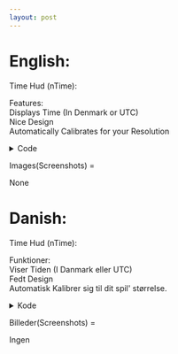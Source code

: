 ```yaml
---
layout: post
---
```


<style type="text/css">
    details {
        display: block;
    }
</style>

# English:

Time Hud (nTime):

Features:
<br>Displays Time (In Denmark or UTC)
<br>Nice Design
<br>Automatically Calibrates for your Resolution

<details>
    <summary>Code</summary>

```lua
@name Time Hud
@inputs E:wirelink
 
W = egpScrW(owner())
H = egpScrH(owner())
 
#remove the "+ 1" v (without quotations marks) to make it UTC
Hrs = (time("hour") + 1)
 
interval(1000)
E:egpText(3,"",vec2(W/2,H-49)) E:egpAlign(3,1,1) E:egpSize(3,60.5) E:egpColor(3,100,100,100,200)
E:egpText(4,"",vec2(W/2,H-51)) E:egpAlign(4,1,1) E:egpSize(4,60)
E:egpText(5,"nTime",vec2(W/2,H-21)) E:egpAlign(5,1,1) E:egpSize(5,16) E:egpColor(5,200,200,200,85)
 
if(time("min") <= 9) {
    if(Hrs <= 9) {
    E:egpSetText(3,"0"+Hrs+":0"+time("min")+"")
    E:egpSetText(4,"0"+Hrs+":0"+time("min")+"")
    } elseif(Hrs > 9) {
    E:egpSetText(3,""+Hrs+":0"+time("min")+"")
    E:egpSetText(4,""+Hrs+":0"+time("min")+"")
    }
   
} elseif(time("min") > 9) {
    if(Hrs <= 9) {
    E:egpSetText(3,"0"+Hrs+":"+time("min")+"")
    E:egpSetText(4,"0"+Hrs+":"+time("min")+"")
    } elseif(Hrs > 9) {
    E:egpSetText(3,""+Hrs+":"+time("min")+"")
    E:egpSetText(4,""+Hrs+":"+time("min")+"")
    }
}
 
E:egpRoundedBox(1, vec2(W/2,H-50), vec2(300,75))
E:egpRoundedBoxOutline(2, vec2(W/2,H-50), vec2(300,75))
E:egpColor(1, 0,0,0,135)
E:egpColor(2, 0,0,0,200)
```

</details>

<!-- [Pastebin][1] -->

Images(Screenshots) =

None

# Danish:

Time Hud (nTime):

Funktioner:
<br>Viser Tiden (I Danmark eller UTC)
<br>Fedt Design
<br>Automatisk Kalibrer sig til dit spil' størrelse.

<details>
    <summary>Kode</summary>

```lua
@name Time Hud
@inputs E:wirelink
 
W = egpScrW(owner())
H = egpScrH(owner())
 
#remove the "+ 1" v (without quotations marks) to make it UTC
Hrs = (time("hour") + 1)
 
interval(1000)
E:egpText(3,"",vec2(W/2,H-49)) E:egpAlign(3,1,1) E:egpSize(3,60.5) E:egpColor(3,100,100,100,200)
E:egpText(4,"",vec2(W/2,H-51)) E:egpAlign(4,1,1) E:egpSize(4,60)
E:egpText(5,"nTime",vec2(W/2,H-21)) E:egpAlign(5,1,1) E:egpSize(5,16) E:egpColor(5,200,200,200,85)
 
if(time("min") <= 9) {
    if(Hrs <= 9) {
    E:egpSetText(3,"0"+Hrs+":0"+time("min")+"")
    E:egpSetText(4,"0"+Hrs+":0"+time("min")+"")
    } elseif(Hrs > 9) {
    E:egpSetText(3,""+Hrs+":0"+time("min")+"")
    E:egpSetText(4,""+Hrs+":0"+time("min")+"")
    }
   
} elseif(time("min") > 9) {
    if(Hrs <= 9) {
    E:egpSetText(3,"0"+Hrs+":"+time("min")+"")
    E:egpSetText(4,"0"+Hrs+":"+time("min")+"")
    } elseif(Hrs > 9) {
    E:egpSetText(3,""+Hrs+":"+time("min")+"")
    E:egpSetText(4,""+Hrs+":"+time("min")+"")
    }
}
 
E:egpRoundedBox(1, vec2(W/2,H-50), vec2(300,75))
E:egpRoundedBoxOutline(2, vec2(W/2,H-50), vec2(300,75))
E:egpColor(1, 0,0,0,135)
E:egpColor(2, 0,0,0,200)
```

</details>

<!-- [Pastebin][1] -->

Billeder(Screenshots) =

Ingen

[1]: https://pastebin.com/XQYGMZ2B
